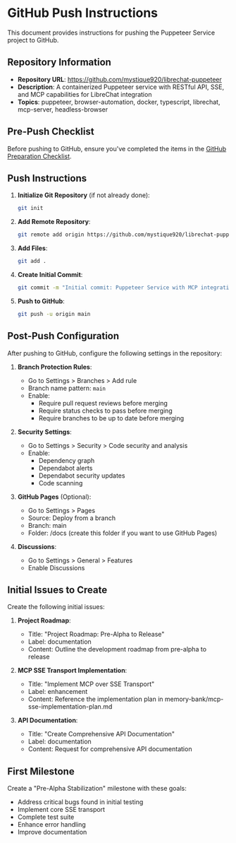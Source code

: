 # GitHub Push Instructions

This document provides instructions for pushing the Puppeteer Service project to GitHub.

## Repository Information

- **Repository URL**: https://github.com/mystique920/librechat-puppeteer
- **Description**: A containerized Puppeteer service with RESTful API, SSE, and MCP capabilities for LibreChat integration
- **Topics**: puppeteer, browser-automation, docker, typescript, librechat, mcp-server, headless-browser

## Pre-Push Checklist

Before pushing to GitHub, ensure you've completed the items in the [GitHub Preparation Checklist](github-preparation-checklist.md).

## Push Instructions

1. **Initialize Git Repository** (if not already done):
   ```bash
   git init
   ```

2. **Add Remote Repository**:
   ```bash
   git remote add origin https://github.com/mystique920/librechat-puppeteer.git
   ```

3. **Add Files**:
   ```bash
   git add .
   ```

4. **Create Initial Commit**:
   ```bash
   git commit -m "Initial commit: Puppeteer Service with MCP integration"
   ```

5. **Push to GitHub**:
   ```bash
   git push -u origin main
   ```

## Post-Push Configuration

After pushing to GitHub, configure the following settings in the repository:

1. **Branch Protection Rules**:
   - Go to Settings > Branches > Add rule
   - Branch name pattern: `main`
   - Enable:
     - Require pull request reviews before merging
     - Require status checks to pass before merging
     - Require branches to be up to date before merging

2. **Security Settings**:
   - Go to Settings > Security > Code security and analysis
   - Enable:
     - Dependency graph
     - Dependabot alerts
     - Dependabot security updates
     - Code scanning

3. **GitHub Pages** (Optional):
   - Go to Settings > Pages
   - Source: Deploy from a branch
   - Branch: main
   - Folder: /docs (create this folder if you want to use GitHub Pages)

4. **Discussions**:
   - Go to Settings > General > Features
   - Enable Discussions

## Initial Issues to Create

Create the following initial issues:

1. **Project Roadmap**:
   - Title: "Project Roadmap: Pre-Alpha to Release"
   - Label: documentation
   - Content: Outline the development roadmap from pre-alpha to release

2. **MCP SSE Transport Implementation**:
   - Title: "Implement MCP over SSE Transport"
   - Label: enhancement
   - Content: Reference the implementation plan in memory-bank/mcp-sse-implementation-plan.md

3. **API Documentation**:
   - Title: "Create Comprehensive API Documentation"
   - Label: documentation
   - Content: Request for comprehensive API documentation

## First Milestone

Create a "Pre-Alpha Stabilization" milestone with these goals:

- Address critical bugs found in initial testing
- Implement core SSE transport
- Complete test suite
- Enhance error handling
- Improve documentation